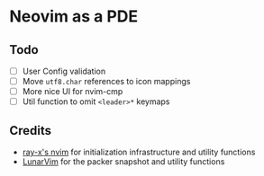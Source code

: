 # Neovim as a PDE

## Todo

- [ ] User Config validation
- [ ] Move `utf8.char` references to icon mappings
- [ ] More nice UI for nvim-cmp
- [ ] Util function to omit `<leader>*` keymaps

## Credits

- [ray-x's nvim](https://github.com/ray-x/nvim) for initialization infrastructure and utility functions
- [LunarVim](https://github.com/LunarVim/LunarVim) for the packer snapshot and utility functions

